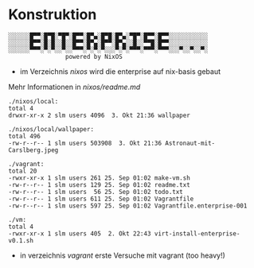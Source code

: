 # Konstruktion

```
░░░░░░█▀▀░█▀█░▀█▀░█▀▀░█▀▄░█▀█░█▀▄░▀█▀░█▀▀░█▀▀░░░░░░░░░░░
░░░░░░█▀▀░█░█░░█░░█▀▀░█▀▄░█▀▀░█▀▄░░█░░▀▀█░█▀▀░░░░░░░░░░░
░░░░░░▀▀▀░▀░▀░░▀░░▀▀▀░▀░▀░▀░░░▀░▀░▀▀▀░▀▀▀░▀▀▀░░░▀░░▀░░▀░
				powered by NixOS
```


- im Verzeichnis _nixos_ wird die enterprise auf nix-basis gebaut

Mehr Informationen in _nixos/readme.md_

```
./nixos/local:
total 4
drwxr-xr-x 2 slm users 4096  3. Okt 21:36 wallpaper

./nixos/local/wallpaper:
total 496
-rw-r--r-- 1 slm users 503908  3. Okt 21:36 Astronaut-mit-Carslberg.jpeg

./vagrant:
total 20
-rwxr-xr-x 1 slm users 261 25. Sep 01:02 make-vm.sh
-rw-r--r-- 1 slm users 129 25. Sep 01:02 readme.txt
-rw-r--r-- 1 slm users  56 25. Sep 01:02 todo.txt
-rw-r--r-- 1 slm users 611 25. Sep 01:02 Vagrantfile
-rw-r--r-- 1 slm users 597 25. Sep 01:02 Vagrantfile.enterprise-001

./vm:
total 4
-rwxr-xr-x 1 slm users 405  2. Okt 22:43 virt-install-enterprise-v0.1.sh
```

- in verzeichnis _vagrant_ erste Versuche mit vagrant (too heavy!)

